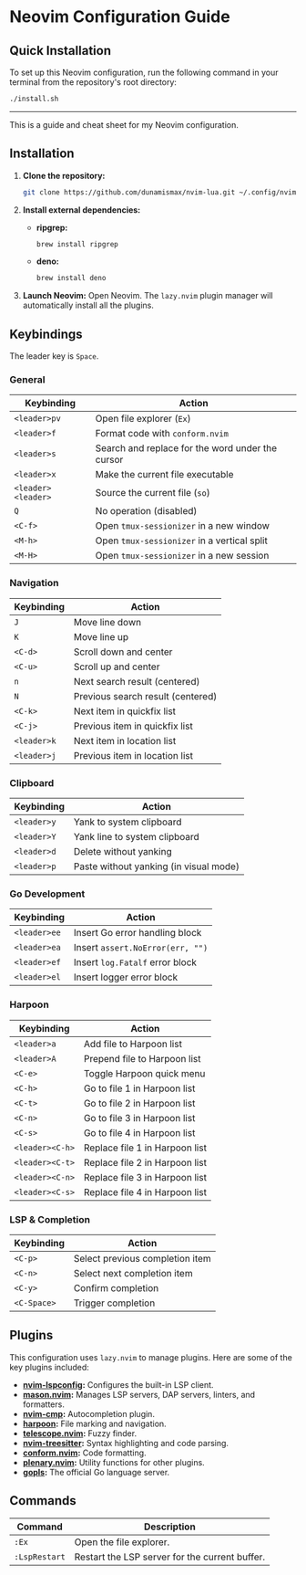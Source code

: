 # Neovim Configuration Guide

## Quick Installation

To set up this Neovim configuration, run the following command in your terminal from the repository's root directory:

```bash
./install.sh
```

---

This is a guide and cheat sheet for my Neovim configuration.

## Installation

1. **Clone the repository:**

   ```bash
   git clone https://github.com/dunamismax/nvim-lua.git ~/.config/nvim
   ```

2. **Install external dependencies:**

   - **ripgrep:**

     ```bash
     brew install ripgrep
     ```

   - **deno:**

     ```bash
     brew install deno
     ```

3. **Launch Neovim:**
   Open Neovim. The `lazy.nvim` plugin manager will automatically install all the plugins.

## Keybindings

The leader key is `Space`.

### General

| Keybinding         | Action                                           |
| ------------------ | ------------------------------------------------ |
| `<leader>pv`       | Open file explorer (`Ex`)                        |
| `<leader>f`        | Format code with `conform.nvim`                  |
| `<leader>s`        | Search and replace for the word under the cursor |
| `<leader>x`        | Make the current file executable                 |
| `<leader><leader>` | Source the current file (`so`)                   |
| `Q`                | No operation (disabled)                          |
| `<C-f>`            | Open `tmux-sessionizer` in a new window          |
| `<M-h>`            | Open `tmux-sessionizer` in a vertical split      |
| `<M-H>`            | Open `tmux-sessionizer` in a new session         |

### Navigation

| Keybinding  | Action                            |
| ----------- | --------------------------------- |
| `J`         | Move line down                    |
| `K`         | Move line up                      |
| `<C-d>`     | Scroll down and center            |
| `<C-u>`     | Scroll up and center              |
| `n`         | Next search result (centered)     |
| `N`         | Previous search result (centered) |
| `<C-k>`     | Next item in quickfix list        |
| `<C-j>`     | Previous item in quickfix list    |
| `<leader>k` | Next item in location list        |
| `<leader>j` | Previous item in location list    |

### Clipboard

| Keybinding  | Action                                 |
| ----------- | -------------------------------------- |
| `<leader>y` | Yank to system clipboard               |
| `<leader>Y` | Yank line to system clipboard          |
| `<leader>d` | Delete without yanking                 |
| `<leader>p` | Paste without yanking (in visual mode) |

### Go Development

| Keybinding   | Action                           |
| ------------ | -------------------------------- |
| `<leader>ee` | Insert Go error handling block   |
| `<leader>ea` | Insert `assert.NoError(err, "")` |
| `<leader>ef` | Insert `log.Fatalf` error block  |
| `<leader>el` | Insert logger error block        |

### Harpoon

| Keybinding      | Action                         |
| --------------- | ------------------------------ |
| `<leader>a`     | Add file to Harpoon list       |
| `<leader>A`     | Prepend file to Harpoon list   |
| `<C-e>`         | Toggle Harpoon quick menu      |
| `<C-h>`         | Go to file 1 in Harpoon list   |
| `<C-t>`         | Go to file 2 in Harpoon list   |
| `<C-n>`         | Go to file 3 in Harpoon list   |
| `<C-s>`         | Go to file 4 in Harpoon list   |
| `<leader><C-h>` | Replace file 1 in Harpoon list |
| `<leader><C-t>` | Replace file 2 in Harpoon list |
| `<leader><C-n>` | Replace file 3 in Harpoon list |
| `<leader><C-s>` | Replace file 4 in Harpoon list |

### LSP & Completion

| Keybinding  | Action                          |
| ----------- | ------------------------------- |
| `<C-p>`     | Select previous completion item |
| `<C-n>`     | Select next completion item     |
| `<C-y>`     | Confirm completion              |
| `<C-Space>` | Trigger completion              |

## Plugins

This configuration uses `lazy.nvim` to manage plugins. Here are some of the key plugins included:

- **[nvim-lspconfig](https://github.com/neovim/nvim-lspconfig):** Configures the built-in LSP client.
- **[mason.nvim](https://github.com/williamboman/mason.nvim):** Manages LSP servers, DAP servers, linters, and formatters.
- **[nvim-cmp](https://github.com/hrsh7th/nvim-cmp):** Autocompletion plugin.
- **[harpoon](https://github.com/dunamismax/harpoon):** File marking and navigation.
- **[telescope.nvim](https://github.com/nvim-telescope/telescope.nvim):** Fuzzy finder.
- **[nvim-treesitter](https://github.com/nvim-treesitter/nvim-treesitter):** Syntax highlighting and code parsing.
- **[conform.nvim](https://github.com/stevearc/conform.nvim):** Code formatting.
- **[plenary.nvim](https://github.com/nvim-lua/plenary.nvim):** Utility functions for other plugins.
- **[gopls](https://github.com/golang/tools/tree/master/gopls):** The official Go language server.

## Commands

| Command       | Description                                    |
| ------------- | ---------------------------------------------- |
| `:Ex`         | Open the file explorer.                        |
| `:LspRestart` | Restart the LSP server for the current buffer. |
